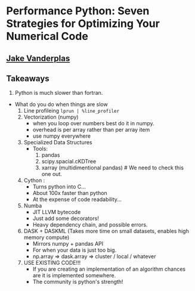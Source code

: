 # Performance Python: Seven Strategies for Optimizing Your Numerical Code
## [Jake Vanderplas](https://github.com/jakevdp)


## Takeaways

1. Python is much slower than fortran.
  * What do you do when things are slow
    1. Line profileing `lprun | %line_profiler`
    2. Vectorization (numpy) 
        * when you loop over numbers best do it in numpy.
        * overhead is per array rather than per array item
        * use numpy everywhere
    3. Specialized Data Structures
        * Tools:
            1. pandas
            2. scipy.spacial.cKDTree
            3. xarray (multidimentional pandas) # We need to check this one out.
    4. Cython :
        * Turns python into C...
        * About 100x faster than python
        * At the expense of code readability...
    5. Numba
        * JIT LLVM bytecode
        * Just add some decorators!
        * Heavy dependency chain, and possible errors. 
    6. DASK + DASKML (Takes more time on small datasets, enables high memory compute)
        * Mirrors numpy + pandas API
        * For when your data is just too big.
        * np.array => dask.array => cluster / local / whatever
    7. USE EXISTING CODE!!!
        * If you are creating an implementation of an algorithm chances are it is implemented somewhere.
        * The community is python's strength!
        
